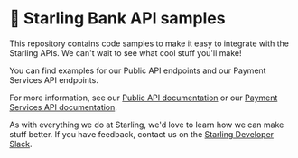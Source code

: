 # 📖 Starling Bank API samples

This repository contains code samples to make it easy to integrate with the Starling APIs. We can't wait to see what cool stuff you'll make!

You can find examples for our Public API endpoints and our Payment Services API endpoints.

For more information, see our [Public API documentation](https://developer.starlingbank.com/docs) or our [Payment Services API documentation](https://developer.starlingbank.com/payments/docs).

As with everything we do at Starling, we'd love to learn how we can make stuff better. If you have feedback, contact us on the [Starling Developer Slack](https://developer.starlingbank.com/community).
